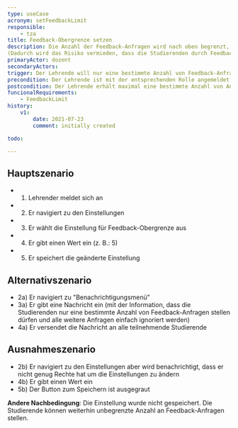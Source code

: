 ```yaml
---
type: useCase
acronym: setFeedbackLimit
responsible: 
    - tza
title: Feedback-Obergrenze setzen
description: Die Anzahl der Feedback-Anfragen wird nach oben begrenzt, damit Studierende diese nicht überschreiten dürfen.
(Dadurch wird das Risiko vermieden, dass die Studierenden durch Feedback vollständige Lösung erfragen)
primaryActor: dozent
secondaryActors:
trigger: Der Lehrende will nur eine bestimmte Anzahl von Feedback-Anfragen erhalten.
precondition: Der Lehrende ist mit der entsprechenden Rolle angemeldet und kann die Einstellungen vornehmen.
postcondition: Der Lehrende erhält maximal eine bestimmte Anzahl von Anfragen und die Studierende werden benachrichtigt, wenn sie diese Grenze überschreiten.
funcionalRequirements: 
    - FeedbackLimit
history:
    v1:
        date: 2021-07-23
        comment: initially created

todo:

---
```


## Hauptszenario

* 1) Lehrender meldet sich an
* 2) Er navigiert zu den Einstellungen
* 3) Er wählt die Einstellung für Feedback-Obergrenze aus
* 4) Er gibt einen Wert ein (z. B.: 5)    
* 5) Er speichert die geänderte Einstellung


## Alternativszenario

* 2a) Er navigiert zu "Benachrichtigungsmenü"
* 3a) Er gibt eine Nachricht ein (mit der Information, dass die Studierenden nur eine bestimmte Anzahl von Feedback-Anfragen stellen dürfen und alle weitere Anfragen einfach ignoriert werden)
* 4a) Er versendet die Nachricht an alle teilnehmende Studierende


## Ausnahmeszenario 

* 2b) Er navigiert zu den Einstellungen aber wird benachrichtigt, dass er nicht genug Rechte hat um die Einstellungen zu ändern
* 4b) Er gibt einen Wert ein
* 5b) Der Button zum Speichern ist ausgegraut

**Andere Nachbedingung**: Die Einstellung wurde nicht gespeichert. Die Studierende können weiterhin unbegrenzte Anzahl an Feedback-Anfragen stellen.
